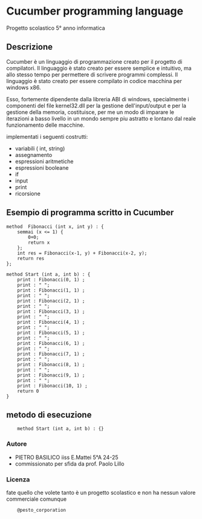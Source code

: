 # Cucumber programming language 
Progetto scolastico 5° anno informatica

## Descrizione
Cucumber è un linguaggio di programmazione creato per il progetto di compilatori. Il linguaggio è stato creato per essere semplice e intuitivo, ma allo stesso tempo per permettere di scrivere programmi complessi. Il linguaggio è stato creato per essere compilato in codice macchina per windows x86.

Esso, fortemente dipendente dalla libreria ABI di windows, specialmente i componenti del file kernel32.dll per la gestione dell'input/output e per la gestione della memoria, costituisce, per me un modo di imparare le iterazioni a basso livello in un mondo sempre piu astratto e lontano dal reale funzionamento delle macchine.

implementati i seguenti costrutti:
- variabili ( int, string)
- assegnamento
- espressioni aritmetiche
- espressioni booleane
- if
- input
- print
- ricorsione


## Esempio di programma scritto in Cucumber
```
method  Fibonacci (int x, int y) : {
    semmai (x <= 1) {
        0+0;
        return x
    };
    int res = Fibonacci(x-1, y) + Fibonacci(x-2, y);
    return res
};

method Start (int a, int b) : {
    print : Fibonacci(0, 1) ;
    print : " ";
    print : Fibonacci(1, 1) ;
    print : " ";
    print : Fibonacci(2, 1) ;
    print : " ";
    print : Fibonacci(3, 1) ;
    print : " ";
    print : Fibonacci(4, 1) ;
    print : " ";
    print : Fibonacci(5, 1) ;
    print : " ";
    print : Fibonacci(6, 1) ;
    print : " ";
    print : Fibonacci(7, 1) ;
    print : " ";
    print : Fibonacci(8, 1) ;
    print : " ";
    print : Fibonacci(9, 1) ;
    print : " ";
    print : Fibonacci(10, 1) ;
    return 0
}
```

## metodo di esecuzione
```
    method Start (int a, int b) : {}
```

### Autore
- PIETRO BASILICO iiss E.Mattei 5°A 24-25
-  commissionato per sfida da prof. Paolo Lillo

### Licenza
fate quello che volete tanto è un progetto scolastico e non ha nessun valore commerciale comunque
```
    @pesto_corporation
```
